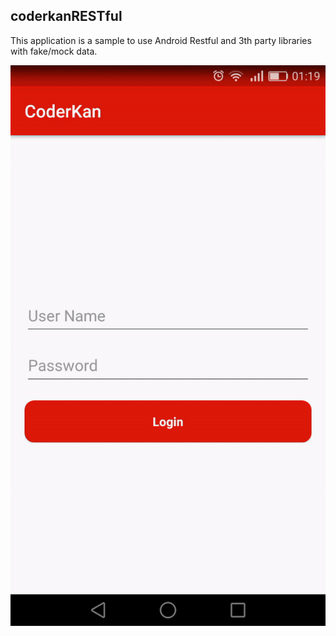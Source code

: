 ## coderkanRESTful

This application is a sample to use Android Restful and 3th party libraries with fake/mock data.

![CoderkanRestFul](/img/restful.gif)
